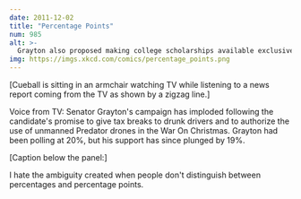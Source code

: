 ```yaml
---
date: 2011-12-02
title: "Percentage Points"
num: 985
alt: >-
  Grayton also proposed making college scholarships available exclusively to sexually active teens, amnesty for illegal immigrants who create room for themselves by killing a citizen, and a graduated income tax based on penis size. He has been endorsed by Tracy Morgan, John Wilkes Booth's ghost, and the Time Cube guy.
img: https://imgs.xkcd.com/comics/percentage_points.png
---
```

[Cueball is sitting in an armchair watching TV while listening to a news report coming from the TV as shown by a zigzag line.]

Voice from TV: Senator Grayton's campaign has imploded following the candidate's promise to give tax breaks to drunk drivers and to authorize the use of unmanned Predator drones in the War On Christmas. Grayton had been polling at 20%, but his support has since plunged by 19%.

[Caption below the panel:]

I hate the ambiguity created when people don't distinguish between percentages and percentage points.